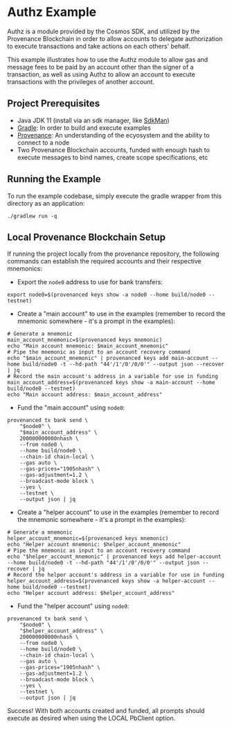 # Authz Example

Authz is a module provided by the Cosmos SDK, and utilized by the Provenance Blockchain in order to allow accounts to 
delegate authorization to execute transactions and take actions on each others' behalf.

This example illustrates how to use the Authz module to allow gas and message fees to be paid by an account other than
the signer of a transaction, as well as using Authz to allow an account to execute transactions with the privileges of
another account.

## Project Prerequisites
- Java JDK 11 (install via an sdk manager, like [SdkMan](https://sdkman.io/))
- [Gradle](https://gradle.org/install/): In order to build and execute examples
- [Provenance](https://github.com/provenance-io/provenance): An understanding of the ecyosystem and the ability to connect to a node
- Two Provenance Blockchain accounts, funded with enough hash to execute messages to bind names, create scope specifications, etc

## Running the Example

To run the example codebase, simply execute the gradle wrapper from this directory as an application:
```shell
./gradlew run -q
```

## Local Provenance Blockchain Setup

If running the project locally from the provenance repository, the following commands can establish the required 
accounts and their respective mnemonics:

- Export the `node0` address to use for bank transfers:
```shell
export node0=$(provenanced keys show -a node0 --home build/node0 --testnet)
```

- Create a "main account" to use in the examples (remember to record the mnemonic somewhere - it's a prompt in the examples):
```shell
# Generate a mnemonic
main_account_mnemonic=$(provenanced keys mnemonic)
echo "Main account mnemonic: $main_account_mnemonic"
# Pipe the mnemonic as input to an account recovery command
echo "$main_account_mnemonic" | provenanced keys add main-account --home build/node0 -t --hd-path "44'/1'/0'/0/0'" --output json --recover | jq
# Record the main account's address in a variable for use in funding
main_account_address=$(provenanced keys show -a main-account --home build/node0 --testnet)
echo "Main account address: $main_account_address"
```

- Fund the "main account" using `node0`:
```shell
provenanced tx bank send \
    "$node0" \
    "$main_account_address" \
    200000000000nhash \
    --from node0 \
    --home build/node0 \
    --chain-id chain-local \
    --gas auto \
    --gas-prices="1905nhash" \
    --gas-adjustment=1.2 \
    --broadcast-mode block \
    --yes \
    --testnet \
    --output json | jq
```

- Create a "helper account" to use in the examples (remember to record the mnemonic somewhere - it's a prompt in the examples):
```shell
# Generate a mnemonic
helper_account_mnemonic=$(provenanced keys mnemonic)
echo "Helper account mnemonic: $helper_account_mnemonic"
# Pipe the mnemonic as input to an account recovery command
echo "$helper_account_mnemonic" | provenanced keys add helper-account --home build/node0 -t --hd-path "44'/1'/0'/0/0'" --output json --recover | jq
# Record the helper account's address in a variable for use in funding
helper_account_address=$(provenanced keys show -a helper-account --home build/node0 --testnet)
echo "Helper account address: $helper_account_address"
```

- Fund the "helper account" using `node0`:
```shell
provenanced tx bank send \
    "$node0" \
    "$helper_account_address" \
    200000000000nhash \
    --from node0 \
    --home build/node0 \
    --chain-id chain-local \
    --gas auto \
    --gas-prices="1905nhash" \
    --gas-adjustment=1.2 \
    --broadcast-mode block \
    --yes \
    --testnet \
    --output json | jq
```

Success! With both accounts created and funded, all prompts should execute as desired when using the LOCAL PbClient
option.
